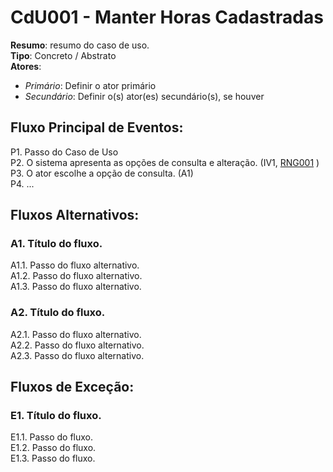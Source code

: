 # CdU001 - Manter Horas Cadastradas

**Resumo**: resumo do caso de uso.  
**Tipo**: Concreto / Abstrato  
**Atores**:  
 - *Primário*: Definir o ator primário  
 - *Secundário*: Definir o(s) ator(es) secundário(s), se houver  

## Fluxo Principal de Eventos:
P1. Passo do Caso de Uso  
P2. O sistema apresenta as opções de consulta e alteração. (IV1, [RNG001](./regras_mensagens#rng001) )   
P3. O ator escolhe a opção de consulta. (A1)   
P4. ...

## Fluxos Alternativos:  

### A1. Título do fluxo.
A1.1. Passo do fluxo alternativo.  
A1.2. Passo do fluxo alternativo.  
A1.3. Passo do fluxo alternativo.  


### A2. Título do fluxo.
A2.1. Passo do fluxo alternativo.  
A2.2. Passo do fluxo alternativo.  
A2.3. Passo do fluxo alternativo.  

## Fluxos de Exceção:  

### E1. Título do fluxo.  
E1.1. Passo do fluxo.  
E1.2. Passo do fluxo.  
E1.3. Passo do fluxo.  